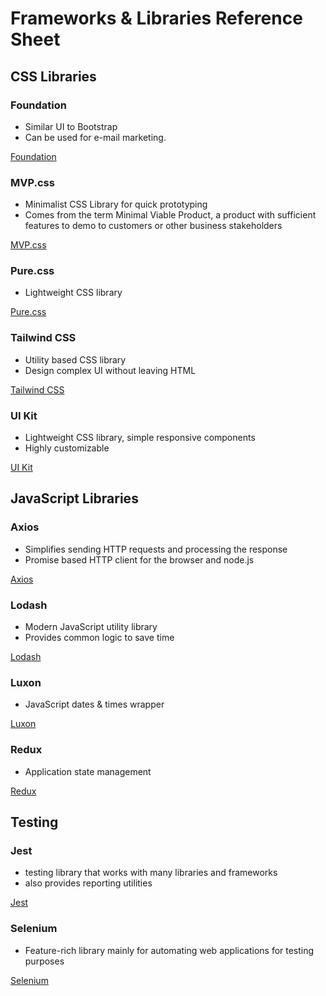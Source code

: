 # Frameworks & Libraries Reference Sheet

## CSS Libraries

### Foundation

- Similar UI to Bootstrap
- Can be used for e-mail marketing.

[Foundation](https://get.foundation/)

### MVP.css

- Minimalist CSS Library for quick prototyping
- Comes from the term Minimal Viable Product, a product with sufficient features to demo to customers or other business stakeholders

[MVP.css](https://andybrewer.github.io/mvp/)

### Pure.css

- Lightweight CSS library

[Pure.css](https://purecss.io/)

### Tailwind CSS

- Utility based CSS library
- Design complex UI without leaving HTML

[Tailwind CSS](https://tailwindcss.com/)

### UI Kit

- Lightweight CSS library, simple responsive components
- Highly customizable

[UI Kit](https://getuikit.com/)

## JavaScript Libraries

### Axios

- Simplifies sending HTTP requests and processing the response
- Promise based HTTP client for the browser and node.js

[Axios](https://axios-http.com/)

### Lodash

- Modern JavaScript utility library
- Provides common logic to save time

[Lodash](https://lodash.com/)

### Luxon

- JavaScript dates & times wrapper

[Luxon](https://moment.github.io/luxon/#/)

### Redux

- Application state management

[Redux](https://redux.js.org/)

## Testing

### Jest

- testing library that works with many libraries and frameworks
- also provides reporting utilities

[Jest](https://jestjs.io/)

### Selenium

- Feature-rich library mainly for automating web applications for testing purposes

[Selenium](https://www.selenium.dev/)
